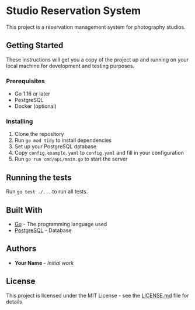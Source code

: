 # Studio Reservation System

This project is a reservation management system for photography studios.

## Getting Started

These instructions will get you a copy of the project up and running on your local machine for development and testing purposes.

### Prerequisites

- Go 1.16 or later
- PostgreSQL
- Docker (optional)

### Installing

1. Clone the repository
2. Run `go mod tidy` to install dependencies
3. Set up your PostgreSQL database
4. Copy `config.example.yaml` to `config.yaml` and fill in your configuration
5. Run `go run cmd/api/main.go` to start the server

## Running the tests

Run `go test ./...` to run all tests.

## Built With

* [Go](https://golang.org/) - The programming language used
* [PostgreSQL](https://www.postgresql.org/) - Database

## Authors

* **Your Name** - *Initial work*

## License

This project is licensed under the MIT License - see the [LICENSE.md](LICENSE.md) file for details

